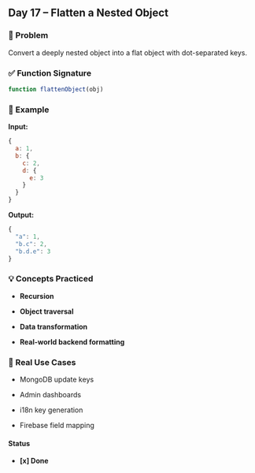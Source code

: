 ## Day 17 – Flatten a Nested Object

### 🧠 Problem
Convert a deeply nested object into a flat object with dot-separated keys.

### ✅ Function Signature

```js
function flattenObject(obj)
```

### 🧪 Example

**Input:**
```js
{
  a: 1,
  b: {
    c: 2,
    d: {
      e: 3
    }
  }
}
```

**Output:**
```js
{
  "a": 1,
  "b.c": 2,
  "b.d.e": 3
}
```

### 💡 Concepts Practiced

- **Recursion**

- **Object traversal**

- **Data transformation**

- **Real-world backend formatting**


### 🚀 Real Use Cases

- MongoDB update keys

- Admin dashboards

- i18n key generation

- Firebase field mapping

#### Status

- **[x] Done**